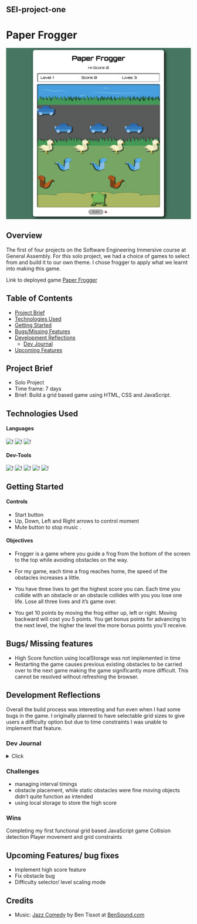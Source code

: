 ## SEI-project-one

# Paper Frogger

![PaperFrogger](./Screenshots/in%20game%202.png)

## Overview

The first of four projects on the Software Engineering Immersive course at General Assembly. For this solo project, we had a choice of games to select from and build it to our own theme. I chose frogger to apply what we learnt into making this game. 

Link to deployed game [Paper Frogger](https://matthewccs.github.io/SEI-project-one/) 

## Table of Contents

- [Project Brief](#project-brief)
- [Technologies Used](#technologies-used)
- [Getting Started](#getting-started)
- [Bugs/Missing Features](#bugs-missing-features)
- [Development Reflections](#development-reflections)
  - [Dev Journal](#dev-journal)
- [Upcoming Features](#upcoming-features)

## Project Brief

- Solo Project
- Time frame: 7 days 
- Brief: Build a grid based game using HTML, CSS and JavaScript.  

## Technologies Used

#### Languages

![!](https://img.shields.io/static/v1?style=plastic&logo=HTML5&logoColor=orange&logoWidth=&label=&message=HTML&color=333333)
![!](https://img.shields.io/static/v1?style=plastic&logo=CSS3&logoColor=blue&logoWidth=&label=&message=CSS&color=333333)
![!](https://img.shields.io/static/v1?style=plastic&logo=javascript&logoColor=yellow&logoWidth=&label=&message=JavaScript&color=333333)

#### Dev-Tools

![!](https://img.shields.io/static/v1?style=plastic&logo=visualstudiocode&logoColor=blue&logoWidth=&label=&message=VSCODE&color=333333)
![!](https://img.shields.io/static/v1?style=plastic&logo=eslint&logoColor=blue&logoWidth=&label=&message=ESLint&color=333333)
![!](https://img.shields.io/static/v1?style=plastic&logo=git&logoColor=orange&logoWidth=&label=&message=git&color=333333)
![!](https://img.shields.io/static/v1?style=plastic&logo=github&logoColor=white&logoWidth=&label=&message=github&color=333333)
![!](https://img.shields.io/static/v1?style=plastic&logo=eslint&logoColor=blue&logoWidth=&label=&message=ESLint&color=333333)

## Getting Started

#### Controls

- Start button
- Up, Down, Left and Right arrows to control moment
- Mute button to stop music  .

#### Objectives

- Frogger is a game where you guide a frog from the bottom of the screen to the top while avoiding obstacles on the way. 

- For my game, each time a frog reaches home, the speed of the obstacles increases a little.

- You have three lives to get the highest score you can. Each time you collide with an obstacle or an obstacle collides with you you lose one life. Lose all three lives and it’s game over.

- You get 10 points by moving the frog either up, left or right. Moving backward will cost you 5 points. You get bonus points for advancing to the next level, the higher the level the more bonus points you'll receive. 

## Bugs/ Missing features

- High Score function using localStorage was not implemented in time
- Restarting the game causes previous existing obstacles to be carried over to the next game making the game significantly more difficult. This cannot be resolved without refreshing the browser.

## Development Reflections

Overall the build process was interesting and fun even when I had some bugs in the game. I originally planned to have selectable grid sizes to give users a difficulty option but due to time constraints I was unable to implement that feature.  

### Dev Journal

<details>
<summary>Click</summary>

### Approach

#### Day 1 - Planning 

I initially didn’t have a particular theme in mind so I started with a basic wire frame on what I wanted the game to look like structure wise and consider what features the game should have.

![wireframe](./planning/wireframe.png)

My approach
1. Setup HTML Structure
2. Do basic styling
3. Work on grid creation and player movement
4. Setup start and finish areas on the grid, checked they are properly logged
5. Add win condition and update player stats (score, life and level)
6. Add static obstacles and test collision detection
7. Add moving obstacles and lose condition
8. Add game start button, intro overlay and gameover overlay
9. Style the game based on theme
10. Add sound effects and background music

#### Day 2
Added all the html elements required and done some basic styling on what I want the game to look like. 

![index](./Screenshots/indexHtml.png) 

Created the grid using JavaScript and CSS flex-box, once this was done, created start and end positions for the player and mapped keyboard arrow keys to use for movement. I was hoping to make the grid size adjustable but this feature was cut due to time.

![grid_creation](./Screenshots/grid_creation.png)

Used JavaScript to add start and finish classes to the first and last row of grid (This was done so the classes would match the grid size if it changed)  

Tested player movement and logged when character was on the start and finish rows.


#### Day 3 
Added ‘win’ condition - advance level by reaching top of screen. Originally I set up a separate function but found it easier to incorporate it into the player movement.
Introduced some static enemies to test collision, win/lose conditions and updating the player stats based on win/loss condition.


#### Day 4 
Removed the original randomly generated obstacles and added linear moving obstacles. Used different ways to add obstacles, the eventual solution is not the most elegant and will definitely require revisiting in the future. Refactored some code.

#### Day 5 
Created some graphics for the game based on a paper craft theme and added some sounds into the game. 
![frog](./assets/frog.gif) ![duck](./assets/duck1.gif) ![snake](./assets/snake.gif) ![car](./assets/car1.gif)

#### Day 6 
Finished off the styling and added a mute button.

</details>

### Challenges 
- managing interval timings
- obstacle placement, while static obstacles were fine moving objects didn’t quite function as intended
- using local storage to store the high score

### Wins  
Completing my first functional grid based JavaScript game
Collision detection
Player movement and grid constraints

## Upcoming Features/ bug fixes
- Implement high score feature
- Fix obstacle bug
- Difficulty selector/ level scaling mode

## Credits

- Music: [Jazz Comedy](https://www.bensound.com/royalty-free-music/track/jazz-comedy) by Ben Tissot at [BenSound.com](https://www.bensound.com/free-music-for-youtube-videos)
